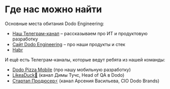 # Где нас можно найти

Основные места обитания Dodo Engineering:

* [Наш Телеграм-канал](https://t.me/dododev) – рассказываем про ИТ и продуктовую разработку
* [Сайт Dodo Engineering](https://dodoengineering.ru) – про наши продукты и стек
* [Habr](https://habr.com/ru/company/dododev/)

И ещё есть Телеграм-каналы, которые ведут ребята из нашей команды:

* [Dodo Pizza Mobile](https://t.me/dodoMobile) (про нашу мобильную разработку)
* [LikeaDuck🦆](https://t.me/likeaduck) (канал Димы Тучс, Head of QA в Dodo)
* [Стартап Продюсер⚡️](https://t.me/startupsproducer) (канал Арсения Васильева, CIO Dodo Brands)
